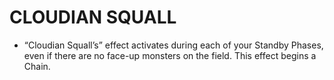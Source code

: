 
# CLOUDIAN SQUALL

*   “Cloudian Squall’s” effect activates during each of your Standby Phases, even if there are no face-up monsters on the field. This effect begins a Chain.

  
